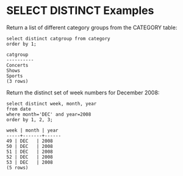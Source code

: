 # SELECT DISTINCT Examples<a name="r_DISTINCT_examples"></a>

Return a list of different category groups from the CATEGORY table:

```
select distinct catgroup from category
order by 1;

catgroup
----------
Concerts
Shows
Sports
(3 rows)
```

Return the distinct set of week numbers for December 2008:

```
select distinct week, month, year 
from date
where month='DEC' and year=2008
order by 1, 2, 3;

week | month | year
-----+-------+------
49 | DEC   | 2008
50 | DEC   | 2008
51 | DEC   | 2008
52 | DEC   | 2008
53 | DEC   | 2008
(5 rows)
```